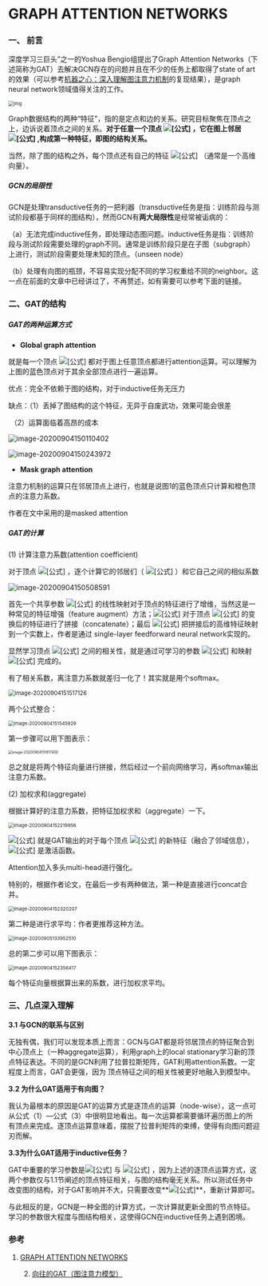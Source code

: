 # GRAPH ATTENTION NETWORKS

### 一、 前言

深度学习三巨头”之一的Yoshua Bengio组提出了Graph Attention Networks（下述简称为GAT）去解决GCN存在的问题并且在不少的任务上都取得了state of art的效果（可以参考[机器之心：深入理解图注意力机制](https://zhuanlan.zhihu.com/p/57180498)的复现结果），是graph neural network领域值得关注的工作。

<img src="https://pic3.zhimg.com/80/v2-a31700b686a553ce2daa7e077a84940f_720w.jpg" alt="img" style="zoom: 67%;" />

Graph数据结构的两种“特征”，指的是定点和边的关系。研究目标聚焦在顶点之上，边诉说着顶点之间的关系。**对于任意一个顶点 ![[公式]](https://www.zhihu.com/equation?tex=i) ，它在图上邻居 ![[公式]](https://www.zhihu.com/equation?tex=%5Cmathcal%7BN%7D_i) ,构成第一种特征，即图的结构关系。**

当然，除了图的结构之外，每个顶点还有自己的特征 ![[公式]](https://www.zhihu.com/equation?tex=h_i) （通常是一个高维向量）。

##### GCN的局限性

GCN是处理transductive任务的一把利器（transductive任务是指：训练阶段与测试阶段都基于同样的图结构），然而GCN有**两大局限性**是经常被诟病的：

（a）无法完成inductive任务，即处理动态图问题。inductive任务是指：训练阶段与测试阶段需要处理的graph不同。通常是训练阶段只是在子图（subgraph）上进行，测试阶段需要处理未知的顶点。（unseen node）

（b）处理有向图的瓶颈，不容易实现分配不同的学习权重给不同的neighbor。这一点在前面的文章中已经讲过了，不再赘述，如有需要可以参考下面的链接。

### 二、GAT的结构

##### GAT的两种运算方式

- **Global graph attention**

就是每一个顶点 ![[公式]](https://www.zhihu.com/equation?tex=i) 都对于图上任意顶点都进行attention运算。可以理解为上图的蓝色顶点对于其余全部顶点进行一遍运算。

优点：完全不依赖于图的结构，对于inductive任务无压力

缺点：（1）丢掉了图结构的这个特征，无异于自废武功，效果可能会很差

​			（2）运算面临着高昂的成本

<img src="https://gitee.com/karlhan/picgo/raw/master/img//image-20200904150110402.png" alt="image-20200904150110402"  />

![image-20200904150243972](https://gitee.com/karlhan/picgo/raw/master/img//image-20200904150243972.png)

- **Mask graph attention**

注意力机制的运算只在邻居顶点上进行，也就是说图1的蓝色顶点只计算和橙色顶点的注意力系数。

作者在文中采用的是masked attention

##### GAT的计算

(1) 计算注意力系数(attention coefficient)

对于顶点 ![[公式]](https://www.zhihu.com/equation?tex=i) ，逐个计算它的邻居们（ ![[公式]](https://www.zhihu.com/equation?tex=j+%5Cin+%5Cmathcal%7BN%7D_i) ）和它自己之间的相似系数

![image-20200904150508591](https://gitee.com/karlhan/picgo/raw/master/img//image-20200904150508591.png)

首先一个共享参数 ![[公式]](https://www.zhihu.com/equation?tex=W) 的线性映射对于顶点的特征进行了增维，当然这是一种常见的特征增强（feature augment）方法；![[公式]](https://www.zhihu.com/equation?tex=%5Cleft%5B+%5Ccdot+%5Cbig%7C+%5Cbig%7C+%5Ccdot%5Cright%5D+) 对于顶点 ![[公式]](https://www.zhihu.com/equation?tex=i%2Cj) 的变换后的特征进行了拼接（concatenate）；最后 ![[公式]](https://www.zhihu.com/equation?tex=a%28%5Ccdot%29) 把拼接后的高维特征映射到一个实数上，作者是通过 single-layer feedforward neural network实现的。

显然学习顶点 ![[公式]](https://www.zhihu.com/equation?tex=i%2Cj) 之间的相关性，就是通过可学习的参数 ![[公式]](https://www.zhihu.com/equation?tex=W) 和映射 ![[公式]](https://www.zhihu.com/equation?tex=a%28%5Ccdot%29) 完成的。

有了相关系数，离注意力系数就差归一化了！其实就是用个softmax。

<img src="https://gitee.com/karlhan/picgo/raw/master/img//image-20200904151517126.png" alt="image-20200904151517126" style="zoom: 80%;" />

两个公式整合：

<img src="https://gitee.com/karlhan/picgo/raw/master/img//image-20200904151545929.png" alt="image-20200904151545929" style="zoom:67%;" />

第一步骤可以用下图表示：

<img src="https://gitee.com/karlhan/picgo/raw/master/img//image-20200904151617400.png" alt="image-20200904151617400" style="zoom:50%;" />

总之就是将两个特征向量进行拼接，然后经过一个前向网络学习，再softmax输出注意力系数。



(2) 加权求和(aggregate)

根据计算好的注意力系数，把特征加权求和（aggregate）一下。

<img src="https://gitee.com/karlhan/picgo/raw/master/img//image-20200904152219956.png" alt="image-20200904152219956" style="zoom:67%;" />

![[公式]](https://www.zhihu.com/equation?tex=h_i%5E%7B%27%7D) 就是GAT输出的对于每个顶点 ![[公式]](https://www.zhihu.com/equation?tex=i) 的新特征（融合了邻域信息）， ![[公式]](https://www.zhihu.com/equation?tex=%5Csigma%5Cleft%28+%5Ccdot+%5Cright%29) 是激活函数。

Attention加入多头multi-head进行强化。

特别的，根据作者论文，在最后一步有两种做法，第一种是直接进行concat合并。

<img src="https://gitee.com/karlhan/picgo/raw/master/img//image-20200904152320207.png" alt="image-20200904152320207" style="zoom:67%;" />

第二种是进行求平均：作者更推荐这种方法。

<img src="https://gitee.com/karlhan/picgo/raw/master/img//image-20200905133952510.png" alt="image-20200905133952510" style="zoom:67%;" />

总的第二步可以用下图表示：

<img src="https://gitee.com/karlhan/picgo/raw/master/img//image-20200904152356417.png" alt="image-20200904152356417" style="zoom:67%;" />

每个特征向量根据算出来的系数，进行加权求平均。

### 三、几点深入理解

**3.1 与GCN的联系与区别**

无独有偶，我们可以发现本质上而言：GCN与GAT都是将邻居顶点的特征聚合到中心顶点上（一种aggregate运算），利用graph上的local stationary学习新的顶点特征表达。不同的是GCN利用了拉普拉斯矩阵，GAT利用attention系数。一定程度上而言，GAT会更强，因为 顶点特征之间的相关性被更好地融入到模型中。

**3.2 为什么GAT适用于有向图？**

我认为最根本的原因是GAT的运算方式是逐顶点的运算（node-wise），这一点可从公式（1）—公式（3）中很明显地看出。每一次运算都需要循环遍历图上的所有顶点来完成。逐顶点运算意味着，摆脱了拉普利矩阵的束缚，使得有向图问题迎刃而解。

**3.3为什么GAT适用于inductive任务？**

GAT中重要的学习参数是![[公式]](https://www.zhihu.com/equation?tex=W) 与 ![[公式]](https://www.zhihu.com/equation?tex=a%28%5Ccdot%29) ，因为上述的逐顶点运算方式，这两个参数仅与1.1节阐述的顶点特征相关，与图的结构毫无关系。所以测试任务中改变图的结构，对于GAT影响并不大，只需要改变**![[公式]](https://www.zhihu.com/equation?tex=%5Cmathcal%7BN%7D_i)**，重新计算即可。

与此相反的是，GCN是一种全图的计算方式，一次计算就更新全图的节点特征。学习的参数很大程度与图结构相关，这使得GCN在inductive任务上遇到困境。







### 参考

1. [GRAPH ATTENTION NETWORKS](https：//arxiv.org/abs/1710.10903)

 	2. [向往的GAT（图注意力模型）](https://zhuanlan.zhihu.com/p/81350196?utm_source=wechat_session)